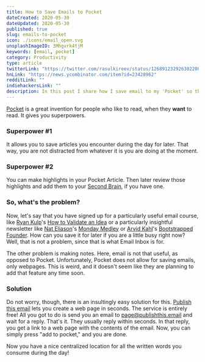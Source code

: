 ```yaml
---
title: How to Save Emails to Pocket
dateCreated: 2020-05-30
dateUpdated: 2020-05-30
published: true
slug: emails-to-pocket
icon: ./icons/email_open.svg
unsplashImageID: 3Mhgvrk4tjM
keywords: [email, pocket]
category: Productivity
type: article
twitterLink: "https://twitter.com/rasulkireev/status/1268912329263022082"
hnLink: "https://news.ycombinator.com/item?id=23428962"
redditLink: ""
indiehackersLink: ""
description: In this post I share how I save email to my 'Pocket' so that I can make notes on them. This is very useful for various email courses or other email with valuable content.
---
```


[Pocket](https://getpocket.com/) is a great invention for people who like to read, when they **want** to read. It gives you superpowers.

### Superpower #1
It allows you to save articles you encounter during the day for later. That way, you are not distracted from whatever it is you are doing at the moment.

### Superpower #2
You can make highlights in your Pocket Article. Then later review those highlights and add them to your [Second Brain](https://www.buildingasecondbrain.com/), if you have one.

### So, what's the problem?
Now, let's say that you have signed up for a particularly useful email course, like [Ryan Kulp](https://www.ryanckulp.com/)'s [How to Validate an Idea](https://gohighbrow.com/portfolio/how-to-validate-an-idea/) or a particularly insightful newsletter like [Nat Eliason](https://www.nateliason.com/)'s [Monday Medley](https://www.nateliason.com/join) or [Arvid Kahl](https://www.arvidkahl.de/)'s [Bootstrapped Founder](https://thebootstrappedfounder.com/newsletter/). How can you save it for later if you are a little busy right now? Well, that is not a problem, since that is what Email Inbox is for.

The other problem is making notes. Here, email is not that useful, as opposed to Pocket. Unfortunately, Pocket does not allow for saving emails, only webpages. This is weird, and it doesn't seem like they are planning to add that feature any time soon.

### Solution
Do not worry, though, there is an insultingly easy solution for this. [Publish this email](https://www.publishthis.email/) lets you create a web page in seconds. The service is entirely free! All you got to do is send you an email to page@publishthis.email and wait for a reply. That's it. They usually reply within seconds. In that reply, you get a link to a web page with the contents of the email. Now, you can simply press "add to pocket," and you are done.

Now you have a nice centralized location for all the written words you consume during the day!